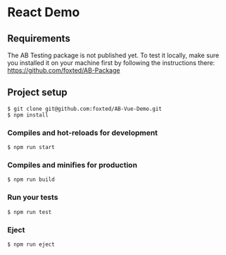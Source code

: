 # React Demo

## Requirements

The AB Testing package is not published yet. To test it locally, make sure you installed it on your machine first by 
following the instructions there: https://github.com/foxted/AB-Package

## Project setup

```
$ git clone git@github.com:foxted/AB-Vue-Demo.git
$ npm install
```

### Compiles and hot-reloads for development
```
$ npm run start
```

### Compiles and minifies for production
```
$ npm run build
```

### Run your tests
```
$ npm run test
```

### Eject
```
$ npm run eject
```
